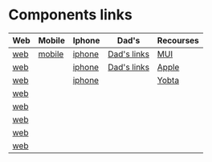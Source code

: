 # Components links
 |Web|Mobile|Iphone|Dad's|Recourses|
 |----|-------|-------|-----|------------|
 | [web](https://www.behance.net/gallery/140012867/Form-Components)   | [mobile](https://dribbble.com/shots/22935624-Login-screen)    |   [iphone](https://www.behance.net/gallery/181829623/UI-Challenge-I-%28Anatomy-of-input-fields-and-buttons%29)   |    [Dad's links](https://uxdesign.cc/reducing-ambiguity-on-the-segmented-control-design-a5a1feef54f0) |[MUI](https://m3.material.io/components)
 |  [web](https://bootcamp.uxdesign.cc/ux-guidelines-for-placing-edit-button-9f35486ef050)   |     | [iphone](https://dribbble.com/shots/22938439-PIN-Code-DDC-11)    |  [Dad's links](https://primer.style/components/segmented-control)  |[Apple](https://developer.apple.com/design/human-interface-guidelines/components)
 |  [web]( https://ux.stackexchange.com/questions/67468/yes-and-no-buttons-are-both-positive-is-it-okay-for-these-to-both-be-green-imp)   |      | [iphone](https://dribbble.com/shots/22844009-daily-ui-10-profile-view)    |     | [Yobta](https://yobta.github.io/ui/?path=/docs/getting-started-welcome--page)
 | [web](https://modus.trimble.com/components/in-field/inputs/)    |      |       |     |
 | [web](https://dribbble.com/shots/22891681-Forms)    |      |       |     |
 | [web](https://dribbble.com/shots/22865718-UX-Case-StudyForm-Design-Archblock-Website)    |      |       |     |
 | [web](https://stackoverflow.com/questions/36195858/ionic-adding-a-button-inside-a-input-field)  |      |       |     |
 | [web](https://factorypattern.co.uk/website-button-best-practice-for-ux/)    |      |       |     |
    